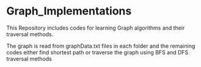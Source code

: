 # Graph_Implementations
This Repository includes codes for learning Graph algorithms and their traversal methods.

The graph is read from graphData.txt files in each folder and the remaining codes either find shortest path or 
traverse the graph using BFS and DFS traversal methods
